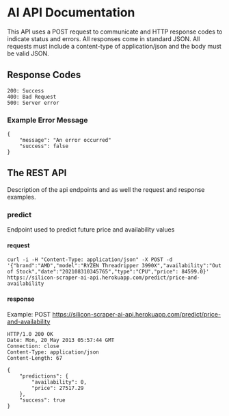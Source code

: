 # AI API Documentation

This API uses a POST request to communicate and HTTP response codes to indicate status and errors. All responses come 
in standard JSON. All requests must include a content-type of application/json and the body must be valid JSON.

## Response Codes

```
200: Success
400: Bad Request
500: Server error
```

### Example Error Message

```
{
	"message": "An error occurred"
    "success": false
}
```

## The REST API

Description of the api endpoints and as well the request and response examples.

### predict
Endpoint used to predict future price and availability values 

#### request 

```
curl -i -H "Content-Type: application/json" -X POST -d '{"brand":"AMD","model":"RYZEN Threadripper 3990X","availability":"Out of Stock","date":"202108310345765","type":"CPU","price": 84599.0}' https://silicon-scraper-ai-api.herokuapp.com/predict/price-and-availability
```

#### response 
Example: POST https://silicon-scraper-ai-api.herokuapp.com/predict/price-and-availability

```
HTTP/1.0 200 OK
Date: Mon, 20 May 2013 05:57:44 GMT
Connection: close
Content-Type: application/json
Content-Length: 67

{
    "predictions": {
        "availability": 0,
        "price": 27517.29
    },
    "success": true
}
```